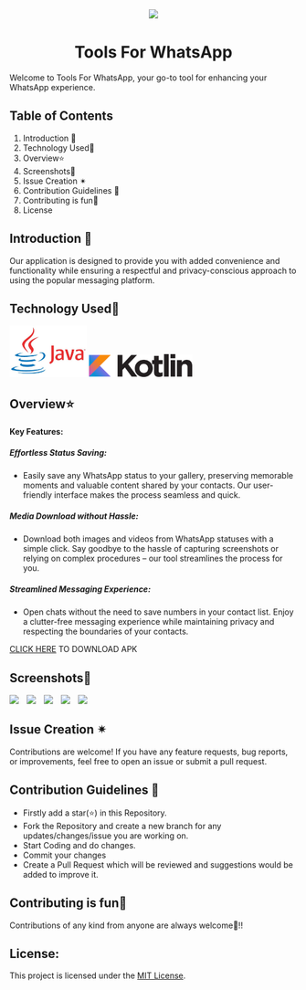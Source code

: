 <div align="center"><img src="igg-web.png"/></div>

# <div align="center">Tools For WhatsApp</div>

Welcome to Tools For WhatsApp, your go-to tool for enhancing your WhatsApp experience. 

## Table of Contents

1. Introduction 📌
2. Technology Used🚀
3. Overview⭐
4. Screenshots🔖
5. Issue Creation ✴
6. Contribution Guidelines 📑
7. Contributing is fun🧡
8. License

##  Introduction 📌

Our application is designed to provide you with added convenience and functionality while ensuring a respectful and privacy-conscious approach to using the popular messaging platform.

## Technology Used🚀
<img src="java_language.jpg" height="90">
<img src="Kotlin_logo.svg.png" height="40">

## Overview⭐

#### Key Features:

#####  Effortless Status Saving:
- Easily save any WhatsApp status to your gallery, preserving memorable moments and valuable content shared by your contacts. Our user-friendly interface makes the process seamless and quick.
##### Media Download without Hassle:
- Download both images and videos from WhatsApp statuses with a simple click. Say goodbye to the hassle of capturing screenshots or relying on complex procedures – our tool streamlines the process for you.
##### Streamlined Messaging Experience:
- Open chats without the need to save numbers in your contact list. Enjoy a clutter-free messaging experience while maintaining privacy and respecting the boundaries of your contacts.

<p><a href="https://github.com/anshu-choubey/Tools-for-WhatsApp/raw/master/app-debug.apk">CLICK HERE</a> TO DOWNLOAD APK</p>

## Screenshots🔖

<div>

<img  src="https://i.imgur.com/2dL4roN.png" width="19%" >
<img style="margin-left:10px;" src="https://i.imgur.com/EULNe9f.png" width="19%" >
<img style="margin-left:10px;" src="https://i.imgur.com/vbQzEpx.png" width="19%" >
<img style="margin-left:10px;" src="https://i.imgur.com/Jf1IflS.png" width="19%" >
<img style="margin-left:10px;" src="https://i.imgur.com/6zrrg2r.png" width="19%" >

</div>


## Issue Creation ✴

Contributions are welcome! If you have any feature requests, bug reports, or improvements, feel free to open an issue or submit a pull request.

## Contribution Guidelines 📑

- Firstly add a star(⭐) in this Repository.
- Fork the Repository and create a new branch for any updates/changes/issue you are working on.
- Start Coding and do changes.
- Commit your changes
- Create a Pull Request which will be reviewed and suggestions would be added to improve it.

## Contributing is fun🧡

Contributions of any kind from anyone are always welcome🌟!!


## License:
<p>This project is licensed under the <a href="https://opensource.org/licenses/MIT" target="_blank">MIT License</a>.</p> 
